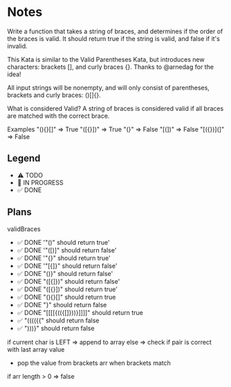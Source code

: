 # Notes

Write a function that takes a string of braces, and determines if the order of the braces is valid. It should return true if the string is valid, and false if it's invalid.

This Kata is similar to the Valid Parentheses Kata, but introduces new characters: brackets [], and curly braces {}. Thanks to @arnedag for the idea!

All input strings will be nonempty, and will only consist of parentheses, brackets and curly braces: ()[]{}.

What is considered Valid?
A string of braces is considered valid if all braces are matched with the correct brace.

Examples
"(){}[]"   =>  True
"([{}])"   =>  True
"(}"       =>  False
"[(])"     =>  False
"[({})](]" =>  False

## Legend
- ⚠ TODO
- 🚧 IN PROGRESS
- ✅ DONE

## Plans

validBraces

- ✅ DONE '"()" should return true'
- ✅ DONE '"([)]" should return false'
- ✅ DONE '"{}" should return true'
- ✅ DONE '"[{]}" should return false'
- ✅ DONE "()}" should return false'
- ✅ DONE "([{]})" should return false'
- ✅ DONE "([{}])" should return true'
- ✅ DONE "(){}[]" should return true
- ✅ DONE "}" should return false
- ✅ DONE "[[[[{(({[]}))}]]]]" should return true
- ✅ "(((({{" should return false
- ✅ ")))}" should return false

if current char is LEFT => append to array
else => check if pair is correct with last array value
- pop the value from brackets arr when brackets match

if arr length > 0 => false